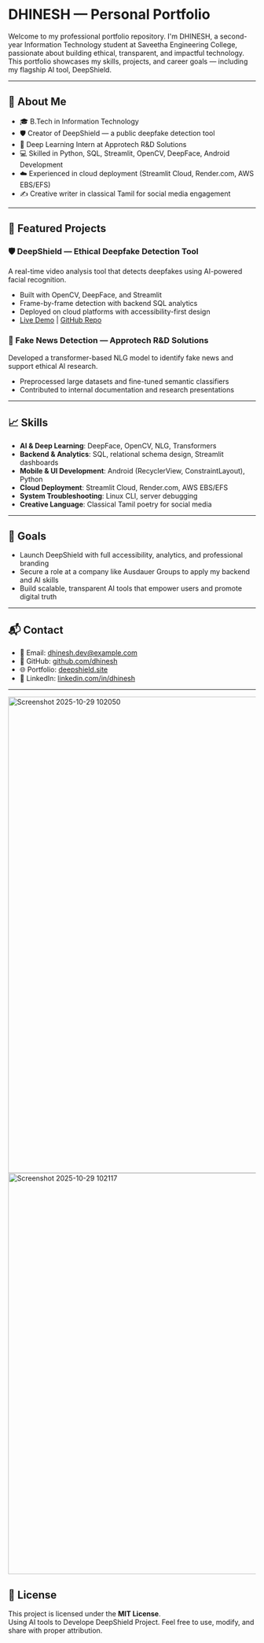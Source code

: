 # DHINESH — Personal Portfolio

Welcome to my professional portfolio repository. I'm DHINESH, a second-year Information Technology student at Saveetha Engineering College, passionate about building ethical, transparent, and impactful technology. This portfolio showcases my skills, projects, and career goals — including my flagship AI tool, DeepShield.

---

## 🌟 About Me

- 🎓 B.Tech in Information Technology  
- 🛡️ Creator of DeepShield — a public deepfake detection tool  
- 🧠 Deep Learning Intern at Approtech R&D Solutions  
- 💻 Skilled in Python, SQL, Streamlit, OpenCV, DeepFace, Android Development  
- ☁️ Experienced in cloud deployment (Streamlit Cloud, Render.com, AWS EBS/EFS)  
- ✍️ Creative writer in classical Tamil for social media engagement

---

## 🚀 Featured Projects

### 🛡️ DeepShield — Ethical Deepfake Detection Tool  
A real-time video analysis tool that detects deepfakes using AI-powered facial recognition.

- Built with OpenCV, DeepFace, and Streamlit  
- Frame-by-frame detection with backend SQL analytics  
- Deployed on cloud platforms with accessibility-first design  
- [Live Demo](https://deepshield-e3jw9tifqwoaxgr4dbvegf.streamlit.app/) | [GitHub Repo](https://github.com/24900567/DeepShield.git)

### 🧠 Fake News Detection — Approtech R&D Solutions  
Developed a transformer-based NLG model to identify fake news and support ethical AI research.

- Preprocessed large datasets and fine-tuned semantic classifiers  
- Contributed to internal documentation and research presentations

---

## 📈 Skills

- **AI & Deep Learning**: DeepFace, OpenCV, NLG, Transformers  
- **Backend & Analytics**: SQL, relational schema design, Streamlit dashboards  
- **Mobile & UI Development**: Android (RecyclerView, ConstraintLayout), Python  
- **Cloud Deployment**: Streamlit Cloud, Render.com, AWS EBS/EFS  
- **System Troubleshooting**: Linux CLI, server debugging  
- **Creative Language**: Classical Tamil poetry for social media

---

## 🎯 Goals

- Launch DeepShield with full accessibility, analytics, and professional branding  
- Secure a role at a company like Ausdauer Groups to apply my backend and AI skills  
- Build scalable, transparent AI tools that empower users and promote digital truth

---

## 📬 Contact

- 📧 Email: dhinesh.dev@example.com  
- 🔗 GitHub: [github.com/dhinesh](https://github.com/24900567)  
- 🌐 Portfolio: [deepshield.site](https://deepshield-e3jw9tifqwoaxgr4dbvegf.streamlit.app/)  
- 📱 LinkedIn: [linkedin.com/in/dhinesh](https://www.linkedin.com/in/dhinesh-s-5987a732a/)

---
<img width="1735" height="969" alt="Screenshot 2025-10-29 102050" src="https://github.com/user-attachments/assets/a2e773f6-b054-4420-9d96-0a9a621a2494" />
<img width="1844" height="816" alt="Screenshot 2025-10-29 102117" src="https://github.com/user-attachments/assets/d16b9de1-93e4-414a-8e0a-4afe1971da2d" />

## 📜 License


This project is licensed under the **MIT License**.  
Using AI tools to Develope DeepShield Project.
Feel free to use, modify, and share with proper attribution.
